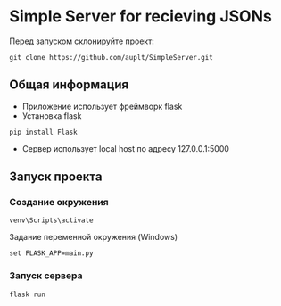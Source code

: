 # Simple Server for recieving JSONs

Перед запуском склонируйте проект:
```
git clone https://github.com/auplt/SimpleServer.git
```

## Общая информация
- Приложение использует фреймворк flask
- Установка flask
```
pip install Flask
```
- Сервер использует local host по адресу 127.0.0.1:5000

## Запуск проекта

### Создание окружения
```
venv\Scripts\activate
```
Задание переменной окружения (Windows)
```
set FLASK_APP=main.py
```

### Запуск сервера
```
flask run
```